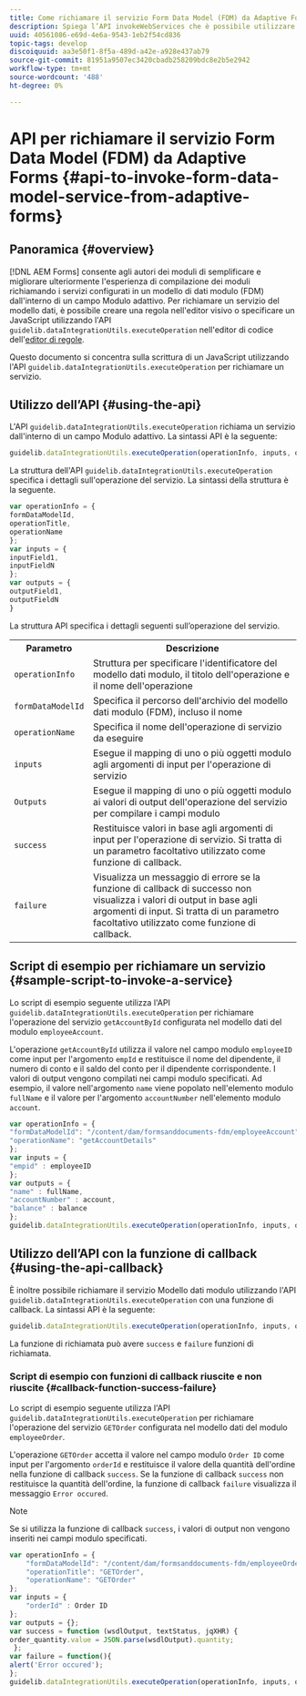 ```yaml
---
title: Come richiamare il servizio Form Data Model (FDM) da Adaptive Forms utilizzando le API?
description: Spiega l’API invokeWebServices che è possibile utilizzare per richiamare i servizi web scritti in WSDL dall’interno di un campo Modulo adattivo.
uuid: 40561086-e69d-4e6a-9543-1eb2f54cd836
topic-tags: develop
discoiquuid: aa3e50f1-8f5a-489d-a42e-a928e437ab79
source-git-commit: 81951a9507ec3420cbadb258209bdc8e2b5e2942
workflow-type: tm+mt
source-wordcount: '488'
ht-degree: 0%

---
```



# API per richiamare il servizio Form Data Model (FDM) da Adaptive Forms {#api-to-invoke-form-data-model-service-from-adaptive-forms}

## Panoramica {#overview}

[!DNL AEM Forms] consente agli autori dei moduli di semplificare e migliorare ulteriormente l&#39;esperienza di compilazione dei moduli richiamando i servizi configurati in un modello di dati modulo (FDM) dall&#39;interno di un campo Modulo adattivo. Per richiamare un servizio del modello dati, è possibile creare una regola nell&#39;editor visivo o specificare un JavaScript utilizzando l&#39;API `guidelib.dataIntegrationUtils.executeOperation` nell&#39;editor di codice dell&#39;[editor di regole](rule-editor.md).

Questo documento si concentra sulla scrittura di un JavaScript utilizzando l&#39;API `guidelib.dataIntegrationUtils.executeOperation` per richiamare un servizio.

## Utilizzo dell’API {#using-the-api}

L&#39;API `guidelib.dataIntegrationUtils.executeOperation` richiama un servizio dall&#39;interno di un campo Modulo adattivo. La sintassi API è la seguente:

```javascript
guidelib.dataIntegrationUtils.executeOperation(operationInfo, inputs, outputs)
```

La struttura dell&#39;API `guidelib.dataIntegrationUtils.executeOperation` specifica i dettagli sull&#39;operazione del servizio. La sintassi della struttura è la seguente.

```javascript
var operationInfo = {
formDataModelId,
operationTitle,
operationName
};
var inputs = {
inputField1,
inputFieldN
};
var outputs = {
outputField1,
outputFieldN
}
```

La struttura API specifica i dettagli seguenti sull’operazione del servizio.

<table>
 <tbody>
  <tr>
   <th>Parametro</th>
   <th>Descrizione</th>
  </tr>
  <tr>
   <td><code>operationInfo</code></td>
   <td>Struttura per specificare l'identificatore del modello dati modulo, il titolo dell'operazione e il nome dell'operazione</td>
  </tr>
  <tr>
   <td><code>formDataModelId</code></td>
   <td>Specifica il percorso dell'archivio del modello dati modulo (FDM), incluso il nome</td>
  </tr>
  <tr>
   <td><code>operationName</code></td>
   <td>Specifica il nome dell'operazione di servizio da eseguire</td>
  </tr>
  <tr>
   <td><code>inputs</code></td>
   <td>Esegue il mapping di uno o più oggetti modulo agli argomenti di input per l'operazione di servizio</td>
  </tr>
  <tr>
   <td><code>Outputs</code></td>
   <td>Esegue il mapping di uno o più oggetti modulo ai valori di output dell'operazione del servizio per compilare i campi modulo<br /> </td>
  </tr>
  <tr>
   <td><code>success</code></td>
   <td>Restituisce valori in base agli argomenti di input per l'operazione di servizio. Si tratta di un parametro facoltativo utilizzato come funzione di callback.<br /> </td>
  </tr>
  <tr>
   <td><code>failure</code></td>
   <td>Visualizza un messaggio di errore se la funzione di callback di successo non visualizza i valori di output in base agli argomenti di input. Si tratta di un parametro facoltativo utilizzato come funzione di callback.<br /> </td>
  </tr>
 </tbody>
</table>

## Script di esempio per richiamare un servizio {#sample-script-to-invoke-a-service}

Lo script di esempio seguente utilizza l&#39;API `guidelib.dataIntegrationUtils.executeOperation` per richiamare l&#39;operazione del servizio `getAccountById` configurata nel modello dati del modulo `employeeAccount`.

L&#39;operazione `getAccountById` utilizza il valore nel campo modulo `employeeID` come input per l&#39;argomento `empId` e restituisce il nome del dipendente, il numero di conto e il saldo del conto per il dipendente corrispondente. I valori di output vengono compilati nei campi modulo specificati. Ad esempio, il valore nell&#39;argomento `name` viene popolato nell&#39;elemento modulo `fullName` e il valore per l&#39;argomento `accountNumber` nell&#39;elemento modulo `account`.

```javascript
var operationInfo = {
"formDataModelId": "/content/dam/formsanddocuments-fdm/employeeAccount",
"operationName": "getAccountDetails"
};
var inputs = {
"empid" : employeeID
};
var outputs = {
"name" : fullName,
"accountNumber" : account,
"balance" : balance
};
guidelib.dataIntegrationUtils.executeOperation(operationInfo, inputs, outputs);
```

## Utilizzo dell’API con la funzione di callback {#using-the-api-callback}

È inoltre possibile richiamare il servizio Modello dati modulo utilizzando l&#39;API `guidelib.dataIntegrationUtils.executeOperation` con una funzione di callback. La sintassi API è la seguente:

```javascript
guidelib.dataIntegrationUtils.executeOperation(operationInfo, inputs, outputs, callbackFunction)
```

La funzione di richiamata può avere `success` e `failure` funzioni di richiamata.

### Script di esempio con funzioni di callback riuscite e non riuscite {#callback-function-success-failure}

Lo script di esempio seguente utilizza l&#39;API `guidelib.dataIntegrationUtils.executeOperation` per richiamare l&#39;operazione del servizio `GETOrder` configurata nel modello dati del modulo `employeeOrder`.

L&#39;operazione `GETOrder` accetta il valore nel campo modulo `Order ID` come input per l&#39;argomento `orderId` e restituisce il valore della quantità dell&#39;ordine nella funzione di callback `success`.  Se la funzione di callback `success` non restituisce la quantità dell&#39;ordine, la funzione di callback `failure` visualizza il messaggio `Error occured`.

>[!NOTE]
>
> Se si utilizza la funzione di callback `success`, i valori di output non vengono inseriti nei campi modulo specificati.

```javascript
var operationInfo = {
    "formDataModelId": "/content/dam/formsanddocuments-fdm/employeeOrder",
    "operationTitle": "GETOrder",
    "operationName": "GETOrder"
};
var inputs = {
    "orderId" : Order ID
};
var outputs = {};
var success = function (wsdlOutput, textStatus, jqXHR) {
order_quantity.value = JSON.parse(wsdlOutput).quantity;
 };
var failure = function(){
alert('Error occured');
};
guidelib.dataIntegrationUtils.executeOperation(operationInfo, inputs, outputs, success, failure);
```
